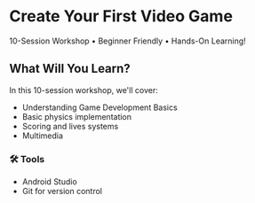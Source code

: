 # Create Your First Video Game

10-Session Workshop • Beginner Friendly • Hands-On Learning!

## What Will You Learn?

In this 10-session workshop, we'll cover:
- Understanding Game Development Basics
- Basic physics implementation
- Scoring and lives systems
- Multimedia

### 🛠 Tools

- Android Studio
- Git for version control
